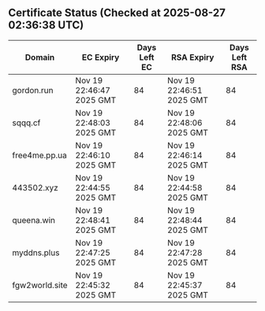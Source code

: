 ## Certificate Status (Checked at 2025-08-27 02:36:38 UTC)
| Domain | EC Expiry | Days Left EC | RSA Expiry | Days Left RSA |
|--------|-----------|-------------|------------|--------------|
| gordon.run | Nov 19 22:46:47 2025 GMT | 84 | Nov 19 22:46:51 2025 GMT | 84 |
| sqqq.cf | Nov 19 22:48:03 2025 GMT | 84 | Nov 19 22:48:06 2025 GMT | 84 |
| free4me.pp.ua | Nov 19 22:46:10 2025 GMT | 84 | Nov 19 22:46:14 2025 GMT | 84 |
| 443502.xyz | Nov 19 22:44:55 2025 GMT | 84 | Nov 19 22:44:58 2025 GMT | 84 |
| queena.win | Nov 19 22:48:41 2025 GMT | 84 | Nov 19 22:48:44 2025 GMT | 84 |
| myddns.plus | Nov 19 22:47:25 2025 GMT | 84 | Nov 19 22:47:28 2025 GMT | 84 |
| fgw2world.site | Nov 19 22:45:32 2025 GMT | 84 | Nov 19 22:45:37 2025 GMT | 84 |
